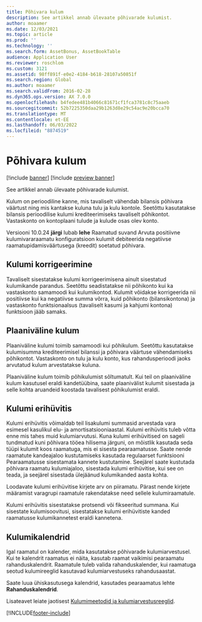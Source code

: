 ```yaml
---
title: Põhivara kulum
description: See artikkel annab ülevaate põhivarade kulumist.
author: moaamer
ms.date: 12/03/2021
ms.topic: article
ms.prod: ''
ms.technology: ''
ms.search.form: AssetBonus, AssetBookTable
audience: Application User
ms.reviewer: roschlom
ms.custom: 3121
ms.assetid: 98ff891f-e0e2-4184-b618-28107a50851f
ms.search.region: Global
ms.author: moaamer
ms.search.validFrom: 2016-02-28
ms.dyn365.ops.version: AX 7.0.0
ms.openlocfilehash: b4fedee481b4066c81671cf1fca3781c8c75aaeb
ms.sourcegitcommit: 52b7225350daa29b1263d8e29c54ac9e20bcca70
ms.translationtype: MT
ms.contentlocale: et-EE
ms.lasthandoff: 06/03/2022
ms.locfileid: "8874519"
---
```

# <a name="fixed-asset-depreciation"></a>Põhivara kulum

[!include [banner](../includes/banner.md)]
[!include [preview banner](../includes/preview-banner.md)]

See artikkel annab ülevaate põhivarade kulumist.

Kulum on perioodiline kanne, mis tavaliselt vähendab bilansis põhivara väärtust ning mis kantakse kuluna tulu ja kulu kontole. Seetõttu kasutatakse bilansis perioodilise kulumi krediteerimiseks tavaliselt põhikontot. Vastaskonto on kontoplaani tulude ja kulude osas olev konto.

Versiooni 10.0.24 **järgi** lubab **lehe** Raamatud suvand Arvuta positiivne kulumivararaamatu konfiguratsioon kulumit debiteerida negatiivse raamatupidamisväärtusega (kreedit) soetatud põhivara.

## <a name="depreciation-adjustment"></a>Kulumi korrigeerimine
Tavaliselt sisestatakse kulumi korrigeerimisena ainult sisestatud kulumikande parandus. Seetõttu seadistatakse nii põhikonto kui ka vastaskonto samamoodi kui kulumikontod. Kulumit võidakse korrigeerida nii positiivse kui ka negatiivse summa võrra, kuid põhikonto (bilansikontona) ja vastaskonto funktsionaalsus (tavaliselt kasumi ja kahjumi kontona) funktsioon jääb samaks.

## <a name="extraordinary-depreciation"></a>Plaaniväline kulum
Plaaniväline kulumi toimib samamoodi kui põhikulum. Seetõttu kasutatakse kulumisumma krediteerimisel bilanssi ja põhivara väärtuse vähendamiseks põhikontot. Vastaskonto on tulu ja kulu konto, kus rahandusperioodi jaoks arvutatud kulum arvestatakse kuluna. 

Plaaniväline kulum toimib põhikulumist sõltumatult. Kui teil on plaaniväline kulum kasutusel eraldi kandetüübina, saate plaanivälist kulumit sisestada ja selle kohta aruandeid koostada tavalisest põhikulumist eraldi.

## <a name="special-depreciation-allowance"></a>Kulumi erihüvitis
Kulumi erihüvitis võimaldab teil lisakulumi summasid arvestada vara esimesel kasulikul elu- ja amortisatsiooniaastal. Kulumi erihüvitis tuleb võtta enne mis tahes muid kulumiarvutusi. Kuna kulumi erihüvitised on sageli tundmatud kuni põhivara tööea hilisema järguni, on mõistlik kasutada seda tüüpi kulumit koos raamatuga, mis ei sisesta pearaamatusse. Saate nende raamatute kandeajaloo kustutamiseks kasutada regulaarset funktsiooni Pearaamatusse sisestamata kannete kustutamine. Seejärel saate kustutada põhivara raamatu kulumiajaloo, sisestada kulumi erihüvitise, kui see on teada, ja seejärel sisestada ülejäänud kulumikanded aasta kohta. 

Loodavate kulumi erihüvitise kirjete arv on piiramatu. Pärast nende kirjete määramist varagrupi raamatule rakendatakse need sellele kulumiraamatule. 

Kulumi erihüvitis sisestatakse protsendi või fikseeritud summana. Kui sisestate kulumisoovitusi, sisestatakse kulumi erihüvitiste kanded raamatusse kulumikannetest eraldi kannetena.

## <a name="depreciation-calendars"></a> Kulumikalendrid
Igal raamatul on kalender, mida kasutatakse põhivarade kulumiarvestusel. Kui te kalendrit raamatus ei näita, kasutab raamat vaikimisi pearaamatu rahanduskalendrit. Raamatule tuleb valida rahanduskalender, kui raamatuga seotud kulumireeglid kasutavad kulumiarvestuseks rahandusaastat. 

Saate luua ühiskasutusega kalendrid, kasutades pearaamatus lehte **Rahanduskalendrid**.

Lisateavet leiate jaotisest [Kulumimeetodid ja kulumiarvestusreeglid](depreciation-methods-conventions.md).





[!INCLUDE[footer-include](../../includes/footer-banner.md)]
